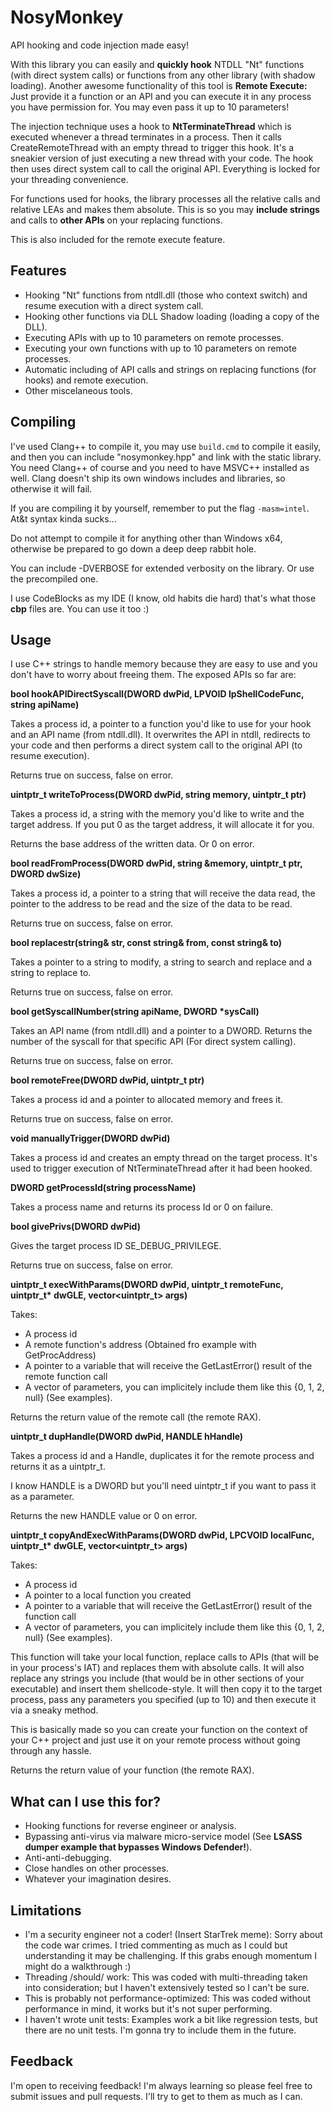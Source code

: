 # NosyMonkey
API hooking and code injection made easy!

With this library you can easily and **quickly hook** NTDLL "Nt" functions (with direct system calls) or functions from any other library (with shadow loading).
Another awesome functionality of this tool is **Remote Execute:** Just provide it a function or an API and you can execute it in any process you have permission for. You may even pass it up to 10 parameters!

The injection technique uses a hook to **NtTerminateThread** which is executed whenever a thread terminates in a process. Then it calls CreateRemoteThread with an empty thread to trigger this hook. It's a sneakier version of just executing a new thread with your code. The hook then uses direct system call to call the original API. Everything is locked for your threading convenience.

For functions used for hooks, the library processes all the relative calls and relative LEAs and makes them absolute. This is so you may **include strings** and calls to **other APIs** on your replacing functions.

This is also included for the remote execute feature.

## Features

* Hooking "Nt" functions from ntdll.dll (those who context switch) and resume execution with a direct system call.
* Hooking other functions via DLL Shadow loading (loading a copy of the DLL).
* Executing APIs with up to 10 parameters on remote processes.
* Executing your own functions with up to 10 parameters on remote processes.
* Automatic including of API calls and strings on replacing functions (for hooks) and remote execution.
* Other miscelaneous tools.

## Compiling
I've used Clang++ to compile it, you may use `build.cmd` to compile it easily, and then you can include "nosymonkey.hpp" and link with the static library.
You need Clang++ of course and you need to have MSVC++ installed as well. Clang doesn't ship its own windows includes and libraries, so otherwise it will fail.

If you are compiling it by yourself, remember to put the flag `-masm=intel`. At&t syntax kinda sucks...

Do not attempt to compile it for anything other than Windows x64, otherwise be prepared to go down a deep deep rabbit hole.

You can include -DVERBOSE for extended verbosity on the library. Or use the precompiled one.

I use CodeBlocks as my IDE (I know, old habits die hard) that's what those **cbp** files are. You can use it too :)

## Usage
I use C++ strings to handle memory because they are easy to use and you don't have to worry about freeing them.
The exposed APIs so far are:

**bool hookAPIDirectSyscall(DWORD dwPid, LPVOID lpShellCodeFunc, string apiName)**

Takes a process id, a pointer to a function you'd like to use for your hook and an API name (from ntdll.dll). It overwrites the API in ntdll, redirects to your code and then performs a direct system call to the original API (to resume execution). 

Returns true on success, false on error.

**uintptr_t writeToProcess(DWORD dwPid, string memory, uintptr_t ptr)**

Takes a process id, a string with the memory you'd like to write and the target address. If you put 0 as the target address, it will allocate it for you.

Returns the base address of the written data. Or 0 on error.

**bool readFromProcess(DWORD dwPid, string &memory, uintptr_t ptr, DWORD dwSize)**

Takes a process id, a pointer to a string that will receive the data read, the pointer to the address to be read and the size of the data to be read. 

Returns true on success, false on error.

**bool replacestr(string& str, const string& from, const string& to)**

Takes a pointer to a string to modify, a string to search and replace and a string to replace to.

Returns true on success, false on error.

**bool getSyscallNumber(string apiName, DWORD \*sysCall)**

Takes an API name (from ntdll.dll) and a pointer to a DWORD. Returns the number of the syscall for that specific API (For direct system calling).

Returns true on success, false on error.

**bool remoteFree(DWORD dwPid, uintptr_t ptr)**

Takes a process id and a pointer to allocated memory and frees it.

Returns true on success, false on error.

**void manuallyTrigger(DWORD dwPid)**

Takes a process id and creates an empty thread on the target process. It's used to trigger execution of NtTerminateThread after it had been hooked.

**DWORD getProcessId(string processName)**

Takes a process name and returns its process Id or 0 on failure.

**bool givePrivs(DWORD dwPid)**

Gives the target process ID SE_DEBUG_PRIVILEGE.

Returns true on success, false on error.

**uintptr_t execWithParams(DWORD dwPid, uintptr_t remoteFunc, uintptr_t\* dwGLE, vector<uintptr_t> args)**

Takes:
* A process id
* A remote function's address (Obtained fro example with GetProcAddress)
* A pointer to a variable that will receive the GetLastError() result of the remote function call
* A vector of parameters, you can implicitely include them like this {0, 1, 2, null} (See examples).

Returns the return value of the remote call (the remote RAX).

**uintptr_t dupHandle(DWORD dwPid, HANDLE hHandle)**

Takes a process id and a Handle, duplicates it for the remote process and returns it as a uintptr_t.

I know HANDLE is a DWORD but you'll need uintptr_t if you want to pass it as a parameter.

Returns the new HANDLE value or 0 on error.

**uintptr_t copyAndExecWithParams(DWORD dwPid, LPCVOID localFunc, uintptr_t\* dwGLE, vector<uintptr_t> args)**

Takes:
* A process id
* A pointer to a local function you created
* A pointer to a variable that will receive the GetLastError() result of the function call
* A vector of parameters, you can implicitely include them like this {0, 1, 2, null} (See examples).

This function will take your local function, replace calls to APIs (that will be in your process's IAT) and replaces them with absolute calls. It will also replace any strings you include (that would be in other sections of your executable) and insert them shellcode-style. 
It will then copy it to the target process, pass any parameters you specified (up to 10) and then execute it via a sneaky method.

This is basically made so you can create your function on the context of your C++ project and just use it on your remote process without going through any hassle.

Returns the return value of your function (the remote RAX).

## What can I use this for?

* Hooking functions for reverse engineer or analysis.
* Bypassing anti-virus via malware micro-service model (See **LSASS dumper example that bypasses Windows Defender!**).
* Anti-anti-debugging.
* Close handles on other processes.
* Whatever your imagination desires.

## Limitations

* I'm a security engineer not a coder! (Insert StarTrek meme): Sorry about the code war crimes. I tried commenting as much as I could but understanding it may be challenging. If this grabs enough momentum I might do a walkthrough :)
* Threading /should/ work: This was coded with multi-threading taken into consideration; but I haven't extensively tested so I can't be sure.
* This is probably not performance-optimized: This was coded without performance in mind, it works but it's not super performing.
* I haven't wrote unit tests: Examples work a bit like regression tests, but there are no unit tests. I'm gonna try to include them in the future.

## Feedback

I'm open to receiving feedback! I'm always learning so please feel free to submit issues and pull requests. I'll try to get to them as much as I can.
